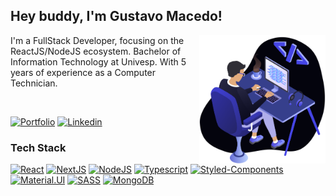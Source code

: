 ## Hey buddy, I'm Gustavo Macedo!

[<img src="https://github.com/devgustavomacedo/devgustavomacedo/blob/main/public/work.svg" width="40%" max-width="800px" align="right" alt="Banner">](#)

I'm a FullStack Developer, focusing on the ReactJS/NodeJS ecosystem. Bachelor of Information Technology at Univesp. With 5 years of experience as a Computer Technician.

<br />

[<img src="https://img.shields.io/badge/portfolio-4545e5.svg?style=for-the-badge&logo=riotgames&logoColor=white" alt="Portfolio" />](https://devgustavomacedo.vercel.app)
[<img src="https://img.shields.io/badge/linkedin-4545e5.svg?style=for-the-badge&logo=linkedin&logoColor=white" alt="Linkedin" />](https://www.linkedin.com/devgustavomacedo)

### Tech Stack

[<img src="https://img.shields.io/badge/REACTJS-363f8c.svg?style=for-the-badge&logo=react&logoColor=white" alt="React" />](#) [<img src="https://img.shields.io/badge/NEXTJS-363f8c?style=for-the-badge&logo=next.js&logoColor=white" alt="NextJS" />](#) [<img src="https://img.shields.io/badge/nodejs-363f8c?style=for-the-badge&logo=node.js&logoColor=white" alt="NodeJS" />](#) [<img src="https://img.shields.io/badge/typescript-363f8c.svg?style=for-the-badge&logo=typescript&logoColor=white" alt="Typescript" />](#) [<img src="https://img.shields.io/badge/styled--components-363f8c?style=for-the-badge&logo=styled-components&logoColor=white" alt="Styled-Components" />](#) [<img src="https://img.shields.io/badge/Material.UI-363f8c?style=for-the-badge&logo=mui&logoColor=white" alt="Material.UI" />](#) [<img src="https://img.shields.io/badge/SASS-363f8c.svg?style=for-the-badge&logo=SASS&logoColor=white" alt="SASS" />](#) [<img src="https://img.shields.io/badge/mongodb-363f8c.svg?style=for-the-badge&logo=mongodb&logoColor=white" alt="MongoDB" />](#)
